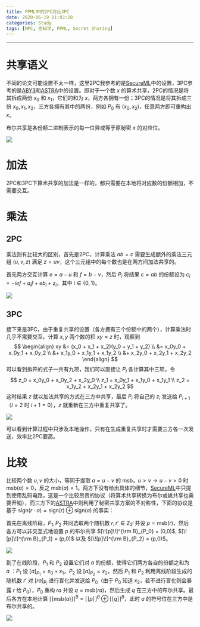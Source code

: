 ```yaml
---
title: PPML中的2PC对比3PC
date: 2020-06-19 11:03:28
categories: Study
tags: [MPC, 密码学, PPML, Secret Sharing]
---
```


----



<!--more-->

# 共享语义

不同的论文可能设置不太一样，这里2PC我参考的是[SecureML](https://yuyingwai.cn/2020/06/17/论文笔记-SecureML-A-System-for-Scalable-Privacy-Preserving-Machine-Learning/)中的设置，3PC参考的是[ABY3](https://yuyingwai.cn/2020/06/18/论文笔记-ABY3-A-Mixed-Protocol-Framework-for-Machine-Learning/)和[ASTRA](https://yuyingwai.cn/2020/04/20/论文笔记-ASTRA-High-Throughput-3PC-over-Rings-with-Application-to-Secure-Prediction/)中的设置。即对于一个数 $x$ 的算术共享，2PC的情况是将其拆成两份 $x_0$ 和 $x_1$，它们的和为 $x$，两方各拥有一份；3PC的情况是将其拆成三份 $x_0, x_1, x_2$，三方各拥有其中的两份，例如 $P_0$ 有 $(x_0, x_2)$，任意两方即可重构出 $x$。

布尔共享是各份额二进制表示的每一位异或等于原秘密 $x$ 的对应位。

![](http://images.yingwai.top/picgo/2vs3ppt2.png)



# 加法

2PC和3PC下算术共享的加法是一样的，都只需要在本地将对应数的份额相加，不需要交互。



# 乘法

## 2PC

乘法则有比较大的区别，首先是2PC，计算乘法 $ab = c$ 需要生成额外的乘法三元组 $(u,v,z)$ 满足 $z = uv$，这个三元组中的每个数也是在两方间加法共享的。

首先两方交互计算 $e = a-u$ 和 $f = b - v$，然后 $P_i$ 将结果 $c = ab$ 的份额设为 $c_i = -ief+a_if+eb_i+z_i$，其中 $i \in \{0,1\}$。

![](http://images.yingwai.top/picgo/2vs3ppt1.png)



## 3PC

接下来是3PC，由于重复共享的设置（各方拥有三个份额中的两个），计算乘法时几乎不需要交互。计算 $x,y$ 两个数的积 $xy = z$ 时，观察到
$$
\begin{align}
xy &= (x_0 + x_1 + x_2)(y_0 + y_1 + y_2) \\
&= x_0y_0 + x_0y_1 + x_0y_2 \\
&+ x_1y_0 + x_1y_1 + x_1y_2 \\
&+ x_2y_0 + x_2y_1 + x_2y_2
\end{align}
$$
可以看到拆开的式子一共有九项，我们可以直接让 $P_i$ 各计算其中三项，令
$$
z_0 = x_0y_0 + x_0y_2 + x_2y_0 \\
z_1 = x_0y_1 + x_1y_0 + x_1y_1 \\
z_2 = x_1y_2 + x_2y_1 + x_2y_2
$$
这时结果 $z$ 就以加法共享的方式在三方中共享，最后 $P_i$ 将自己的 $z_i$ 发送给 $P_{i+1}$（$i=2$ 时 $i+1 = 0$），$z$ 就重新在三方中重复共享了。

![](http://images.yingwai.top/picgo/aby3ppt3.png)

可以看到计算过程中只涉及本地操作，只有在生成重复共享时才需要三方各一次发送，效率比2PC要高。



# 比较

比较两个数 $u,v$ 的大小，等同于提取 $a = u-v$ 的 $\mbox{msb}$，$u>v \rightarrow u-v>0$ 时 $\mbox{msb}(a) = 0$，反之 $\mbox{msb}(a) = 1$。两方下没有给出具体的细节，[SecureML](https://yuyingwai.cn/2020/06/17/论文笔记-SecureML-A-System-for-Scalable-Privacy-Preserving-Machine-Learning/)中只提到使用乱码电路，这是一个比较昂贵的协议（将算术共享转换为布尔或姚共享也需要开销），而三方下的[ASTRA](https://yuyingwai.cn/2020/04/20/论文笔记-ASTRA-High-Throughput-3PC-over-Rings-with-Application-to-Secure-Prediction/)中则利用了秘密共享方案的不对称性，下面的协议是基于 $\mbox{sign}(r \cdot a) = \mbox{sign}(r) \oplus \mbox{sign}(a)$ 的事实：

首先在离线阶段，$P_1,P_2$ 共同选取两个随机数 $r, r' \in \mathbb{Z}_{2^l}$ 并设 $p = \mbox{msb}(r)$，然后各方可以非交互式地设置 $p$ 的布尔共享 $[\![p]\!]^{\rm B}_{P_0} = (0,0)$, $[\![p]\!]^{\rm B}_{P_1} = (p,0)$ 以及 $[\![p]\!]^{\rm B}_{P_2} = (p,0)$。

![](http://images.yingwai.top/picgo/2vs3ppt3.png)

到了在线阶段，$P_1$ 和 $P_2$ 设置它们对 $a$ 的份额，使得它们两方各自的份额之和为 $a$ ：$P_1$ 设 $[a]_{P_1} = x_0+x_1$，$P_2$ 设 $[a]_{P_2}=x_2$。然后 $P_1$ 和 $P_2$ 利用离线阶段生成的随机数 $r'$ 对 $[ra]_{P_i}$ 进行盲化并发送给 $P_0$（由于 $P_0$ 知道 $x_2$，若不进行盲化则会暴露 $r$ 给 $P_0$），$P_0$ 重构 $ra$ 并设 $q = \mbox{msb}(ra)$，然后生成 $q$ 在三方中的布尔共享。最后各方在本地计算 $[\![\mbox{msb}(a)]\!]^B = [\![p]\!]^B \oplus [\![q]\!]^B$，此时 $a$ 的符号位在三方中是布尔共享的。

![](http://images.yingwai.top/picgo/2vs3ppt4.png)

